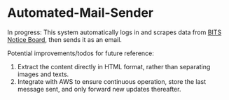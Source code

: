 # Automated-Mail-Sender

In progress: This system automatically logs in and scrapes data from [BITS Notice Board](https://onboard.bits-pilani.ac.in/), then sends it as an email. 

Potential improvements/todos for future reference:

1. Extract the content directly in HTML format, rather than separating images and texts.
2. Integrate with AWS to ensure continuous operation, store the last message sent, and only forward new updates thereafter.
